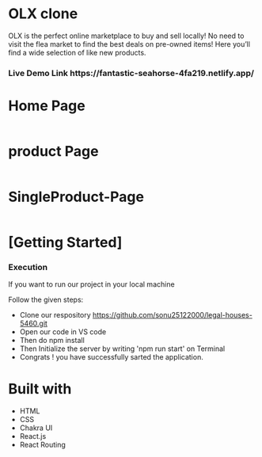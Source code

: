 # OLX clone
OLX is the perfect online marketplace to buy and sell locally! No need to visit the flea market to find the best deals on pre-owned items! Here you’ll find a wide selection of like new products.

<h3>Live Demo Link https://fantastic-seahorse-4fa219.netlify.app/ </h3>



 <h1>Home Page</h1>
    <img src="https://i.postimg.cc/XvfcfyVr/Screenshot-2023-02-27-at-9-34-04-PM.png" alt="">
  <h1>product Page</h1>
    <img src="https://i.postimg.cc/QVZdJVNM/Screenshot-2023-02-27-at-9-35-04-PM.png" alt="">
     <h1>SingleProduct-Page</h1>
    <img src="https://i.postimg.cc/YSdz9LMY/Screenshot-2023-02-27-at-9-37-48-PM.png " alt="">
    <h1>[Getting Started]</h1>
    <h3>Execution</h3>
    <p>If you want to run our project in your local machine</p>
    <p>Follow the given steps:</p>
    <ul>
        <li>Clone our respository <a href="https://github.com/sonu25122000/legal-houses-5460.git">https://github.com/sonu25122000/legal-houses-5460.git</a></li>
        <li>Open our code in VS code </li>
 <li>Then do npm install</li>
        <li>Then Initialize the server by writing 'npm run start' on Terminal</li>
 <li>Congrats !  you have successfully sarted the application.</li>
    </ul>
        <h1>Built with</h1>
    <ul>
        <li>HTML</li>
        <li>CSS</li>
        <li>Chakra UI</li>
  <li>React.js</li>
  <li>React Routing</li>
